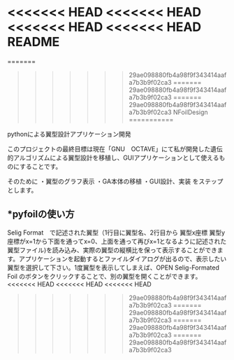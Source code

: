 <<<<<<< HEAD
<<<<<<< HEAD
<<<<<<< HEAD
<<<<<<< HEAD
README
=======
=======
>>>>>>> 29ae098880fb4a98f9f343414aafa7b3b9f02ca3
=======
>>>>>>> 29ae098880fb4a98f9f343414aafa7b3b9f02ca3
=======
>>>>>>> 29ae098880fb4a98f9f343414aafa7b3b9f02ca3
NFoilDesign
===========

pythonによる翼型設計アプリケーション開発

このプロジェクトの最終目標は現在「GNU　OCTAVE」にて私が開発した遺伝的アルゴリズムによる翼型設計を移植し、GUIアプリケーションとして使えるものにすることです。

そのために
・翼型のグラフ表示
・GA本体の移植
・GUI設計、実装
をステップとします。

*pyfoilの使い方
-----
Selig Format　で記述された翼型（1行目に翼型名、2行目から 翼型x座標 翼型y座標がx=1から下面を通ってx=0、上面を通って再びx=1となるように記述された翼型ファイル)を読み込み、実際の翼型の縦横比を保って表示することができます。アプリケーションを起動するとファイルダイアログが出るので、表示したい翼型を選択して下さい。1度翼型を表示してしまえば、OPEN Selig-Formated Foil のボタンをクリックすることで、別の翼型を開くことができます。
<<<<<<< HEAD
<<<<<<< HEAD
<<<<<<< HEAD
>>>>>>> 29ae098880fb4a98f9f343414aafa7b3b9f02ca3
=======
>>>>>>> 29ae098880fb4a98f9f343414aafa7b3b9f02ca3
=======
>>>>>>> 29ae098880fb4a98f9f343414aafa7b3b9f02ca3
=======
>>>>>>> 29ae098880fb4a98f9f343414aafa7b3b9f02ca3
